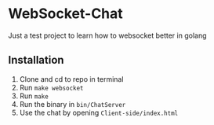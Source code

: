# WebSocket-Chat
Just a test project to learn how to websocket better in golang

## Installation
1. Clone and cd to repo in terminal
2. Run `make websocket`
3. Run `make`
4. Run the binary in `bin/ChatServer`
5. Use the chat by opening `Client-side/index.html`
